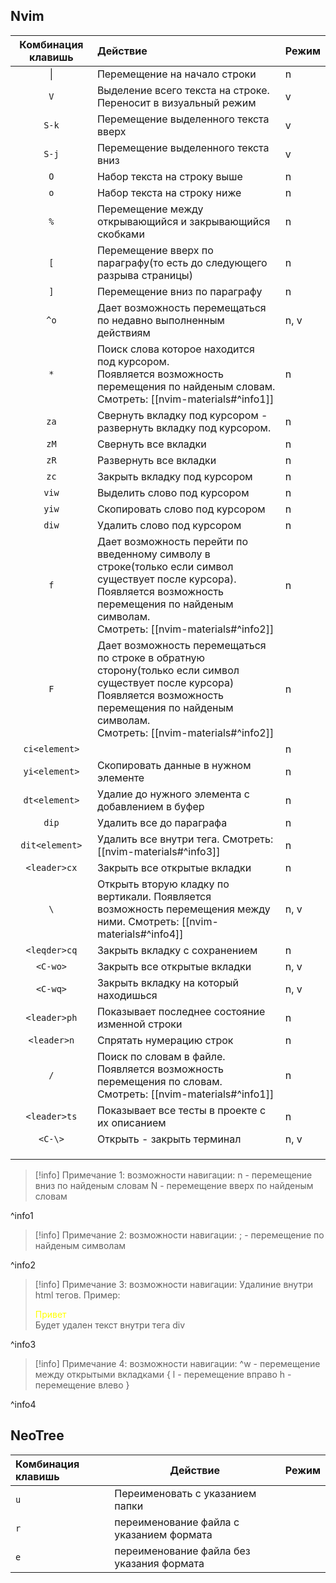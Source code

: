 
## Nvim

| Комбинация клавишь | Действие                                                                                                                                                                                                    | Режим |
| :----------------: | :---------------------------------------------------------------------------------------------------------------------------------------------------------------------------------------------------------- | ----- |
|         \|         | Перемещение на начало строки                                                                                                                                                                                | n     |
|        `V`         | Выделение всего текста на строке. Переносит в визуальный режим                                                                                                                                              | v     |
|       `S-k`        | Перемещение выделенного текста вверх                                                                                                                                                                        | v     |
|       `S-j`        | Перемещение выделенного текста вниз                                                                                                                                                                         | v     |
|        `O`         | Набор текста на строку выше                                                                                                                                                                                 | n     |
|        `o`         | Набор текста на строку ниже                                                                                                                                                                                 | n     |
|        `%`         | Перемещение между открывающийся и закрывающийся скобками                                                                                                                                                    | n     |
|        `[`         | Перемещение вверх по параграфу(то есть до следующего разрыва страницы)                                                                                                                                      | n     |
|        `]`         | Перемещение вниз по параграфу                                                                                                                                                                               | n     |
|        `^o`        | Дает возможность перемещаться по недавно выполненным действиям                                                                                                                                              | n, v  |
|        `*`         | Поиск слова которое находится под курсором. <br>Появляется возможность перемещения по найденым словам. <br>Смотреть: [[nvim-materials#^info1]]<br>                                                          | n     |
|        `za`        | Свернуть вкладку под курсором - развернуть вкладку под курсором.                                                                                                                                            | n     |
|        `zM`        | Свернуть все вкладки                                                                                                                                                                                        | n     |
|        `zR`        | Развернуть все вкладки                                                                                                                                                                                      | n     |
|        `zc`        | Закрыть вкладку под курсором                                                                                                                                                                                | n     |
|       `viw`        | Выделить слово под курсором                                                                                                                                                                                 | n     |
|       `yiw`        | Скопировать слово под курсором                                                                                                                                                                              | n     |
|       `diw`        | Удалить слово под курсором                                                                                                                                                                                  | n     |
|        `f`         | Дает возможность перейти по введенному символу в строке(только если символ существует после курсора).<br>Появляется возможность перемещения по найденым символам. <br>Смотреть: [[nvim-materials#^info2]]   | n     |
|        `F`         | Дает возможность перемещаться по строке в обратную сторону(только если символ существует после курсора)<br>Появляется возможность перемещения по найденым символам. <br>Смотреть: [[nvim-materials#^info2]] | n     |
|   `ci<element>`    |                                                                                                                                                                                                             | n     |
|   `yi<element>`    | Скопировать данные в нужном элементе                                                                                                                                                                        | n     |
|   `dt<element>`    | Удалие до нужного элемента с добавлением в буфер                                                                                                                                                            | n     |
|       `dip`        | Удалить все до параграфа                                                                                                                                                                                    | n     |
|   `dit<element>`   | Удалить все внутри тега. Смотреть: [[nvim-materials#^info3]]                                                                                                                                                | n     |
|    `<leader>cx`    | Закрыть все открытые вкладки                                                                                                                                                                                | n     |
|        `\`         | Открыть вторую кладку по вертикали. Появляется возможность перемещения между ними. Смотреть: [[nvim-materials#^info4]]                                                                                      | n, v  |
|    `<leqder>cq`    | Закрыть вкладку с сохранением                                                                                                                                                                               | n     |
|      `<C-wo>`      | Закрыть все открытые вкладки                                                                                                                                                                                | n, v  |
|      `<C-wq>`      | Закрыть вкладку на который находишься                                                                                                                                                                       | n, v  |
|    `<leader>ph`    | Показывает последнее состояние изменной строки                                                                                                                                                              | n     |
|    `<leader>n`     | Спрятать нумерацию строк                                                                                                                                                                                    | n     |
|        `/`         | Поиск по словам в файле. Появляется возможность перемещения по словам. Смотреть: [[nvim-materials#^info1]]                                                                                                  | n     |
|    `<leader>ts`    | Показывает все тесты в проекте с их описанием                                                                                                                                                               | n     |
|      `<C-\>`       | Открыть - закрыть терминал                                                                                                                                                                                  | n, v  |
|                    |                                                                                                                                                                                                             |       |
|                    |                                                                                                                                                                                                             |       |
|                    |                                                                                                                                                                                                             |       |

>[!info] Примечание 1: возможности навигации:
>n - перемещение вниз по найденым словам 
>N - перемещение вверх по найденым словам

^info1

>[!info] Примечание 2: возможности навигации:
>; - перемещение по найденым символам 

^info2

>[!info] Примечание 3: возможности навигации:
> Удалиние внутри html тегов. Пример: 
> <div style="color: yellow;">Привет</div>
> Будет удален текст внутри тега div

^info3

>[!info] Примечание 4: возможности навигации:
>^w - перемещение между открытыми вкладками {
> l - перемещение вправо
> h - перемещение влево
>}

^info4

## NeoTree 

| Комбинация клавишь | Действие                                  | Режим |
| :----------------- | ----------------------------------------- | ----- |
| `u`                | Переименовать с указанием папки           |       |
| `r`                | переименование файла с указанием формата  |       |
| `e`                | переименование файла без указания формата |       |


